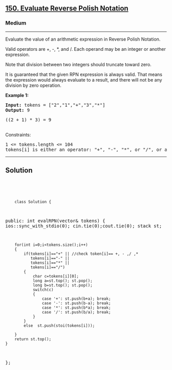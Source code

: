 
<h2><a href="https://leetcode.com/problems/evaluate-reverse-polish-notation/description/">150. Evaluate Reverse Polish Notation</a></h2>
<h3>Medium</h3>
<hr>
<div><p>
Evaluate the value of an arithmetic expression in Reverse Polish Notation.

Valid operators are +, -, *, and /. Each operand may be an integer or another expression.

Note that division between two integers should truncate toward zero.

It is guaranteed that the given RPN expression is always valid. That means the expression would always evaluate to a result, and there will not be any division by zero operation.

 
</p>


<p><strong>Example 1:</strong></p>
<pre><strong>Input:</strong> tokens = ["2","1","+","3","*"]
<strong>Output:</strong> 9
</pre>
<pre>
((2 + 1) * 3) = 9
  </pre>
 

Constraints:
<pre>
1 <= tokens.length <= 104
tokens[i] is either an operator: "+", "-", "*", or "/", or an integer in the range [-200, 200].
</pre>
<hr>
 <h2><strong><b>Solution</b></strong></h2>
 <br>
 <pre>
 
        class Solution {
public:
    int evalRPN(vector<string>& tokens) {
        ios::sync_with_stdio(0); cin.tie(0);cout.tie(0);
        stack<long> st; 
        
        for(int i=0;i<tokens.size();i++)
        {
            if(tokens[i]=="+" || //check token[i]== +, - ,/ ,*
               tokens[i]=="-" || 
               tokens[i]=="*" || 
               tokens[i]=="/")  
            { 
                char c=tokens[i][0];
                long a=st.top(); st.pop();
                long b=st.top(); st.pop();
                switch(c)
                {
                    case '+': st.push(b+a); break;
                    case '-': st.push(b-a); break;
                    case '*': st.push(b*a); break;
                    case '/': st.push(b/a); break;
                }
            }
            else  st.push(stoi(tokens[i]));  
            
        }
        return st.top();
    }
};
          
 </pre>

